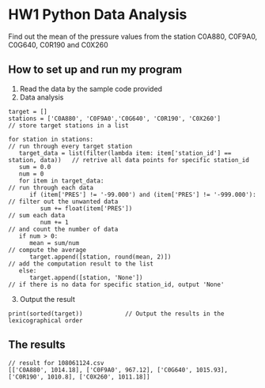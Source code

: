 # HW1 Python Data Analysis
Find out the mean of the pressure values from the station C0A880, C0F9A0, C0G640, C0R190 and C0X260

## How to set up and run my program
1. Read the data by the sample code provided
2. Data analysis
```
target = []
stations = ['C0A880', 'C0F9A0','C0G640', 'C0R190', 'C0X260']                      // store target stations in a list

for station in stations:                                                          // run through every target station
   target_data = list(filter(lambda item: item['station_id'] == station, data))   // retrive all data points for specific station_id 
   sum = 0.0
   num = 0  
   for item in target_data:                                                       // run through each data 
      if (item['PRES'] != '-99.000') and (item['PRES'] != '-999.000'):            // filter out the unwanted data
         sum += float(item['PRES'])                                               // sum each data
         num += 1                                                                 // and count the number of data
   if num > 0:
      mean = sum/num                                                              // compute the average
      target.append([station, round(mean, 2)])                                    // add the computation result to the list 
   else:
      target.append([station, 'None'])                                            // if there is no data for specific station_id, output 'None'
```
3. Output the result
```
print(sorted(target))            // Output the results in the lexicographical order
```

## The results
```
// result for 108061124.csv
[['C0A880', 1014.18], ['C0F9A0', 967.12], ['C0G640', 1015.93], ['C0R190', 1010.8], ['C0X260', 1011.18]]
```
